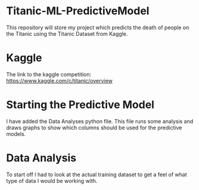 # Titanic-ML-PredictiveModel
This repository will store my project which predicts the death of people on the Titanic using the Titanic Dataset from Kaggle.

# Kaggle
The link to the kaggle competition: https://www.kaggle.com/c/titanic/overview

# Starting the Predictive Model
I have added the Data Analyses python file. This file runs some analysis and draws graphs to show which columns should be used for the predictive models.


# Data Analysis
To start off I had to look at the actual training dataset to get a feel of what type of data I would be working with.

